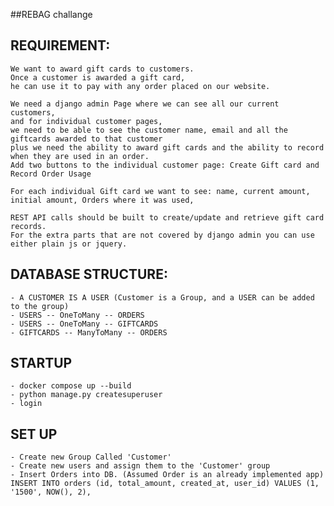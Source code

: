 ##REBAG challange

## REQUIREMENT:
    We want to award gift cards to customers. 
    Once a customer is awarded a gift card, 
    he can use it to pay with any order placed on our website.

    We need a django admin Page where we can see all our current customers, 
    and for individual customer pages, 
    we need to be able to see the customer name, email and all the giftcards awarded to that customer 
    plus we need the ability to award gift cards and the ability to record when they are used in an order. 
    Add two buttons to the individual customer page: Create Gift card and Record Order Usage
    
    For each individual Gift card we want to see: name, current amount, initial amount, Orders where it was used,

    REST API calls should be built to create/update and retrieve gift card records. 
    For the extra parts that are not covered by django admin you can use either plain js or jquery.

## DATABASE STRUCTURE:

    - A CUSTOMER IS A USER (Customer is a Group, and a USER can be added to the group)
    - USERS -- OneToMany -- ORDERS
    - USERS -- OneToMany -- GIFTCARDS
    - GIFTCARDS -- ManyToMany -- ORDERS

##   STARTUP
    - docker compose up --build
    - python manage.py createsuperuser
    - login

##   SET UP
    - Create new Group Called 'Customer'
    - Create new users and assign them to the 'Customer' group
    - Insert Orders into DB. (Assumed Order is an already implemented app)
    INSERT INTO orders (id, total_amount, created_at, user_id) VALUES (1, '1500', NOW(), 2),


